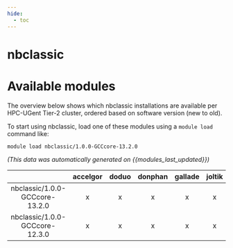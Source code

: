 ```yaml
---
hide:
  - toc
---
```


nbclassic
=========

# Available modules


The overview below shows which nbclassic installations are available per HPC-UGent Tier-2 cluster, ordered based on software version (new to old).

To start using nbclassic, load one of these modules using a `module load` command like:

```shell
module load nbclassic/1.0.0-GCCcore-13.2.0
```

*(This data was automatically generated on {{modules_last_updated}})*  

| |accelgor|doduo|donphan|gallade|joltik|shinx|
| :---: | :---: | :---: | :---: | :---: | :---: | :---: |
|nbclassic/1.0.0-GCCcore-13.2.0|x|x|x|x|x|x|
|nbclassic/1.0.0-GCCcore-12.3.0|x|x|x|x|x|x|
